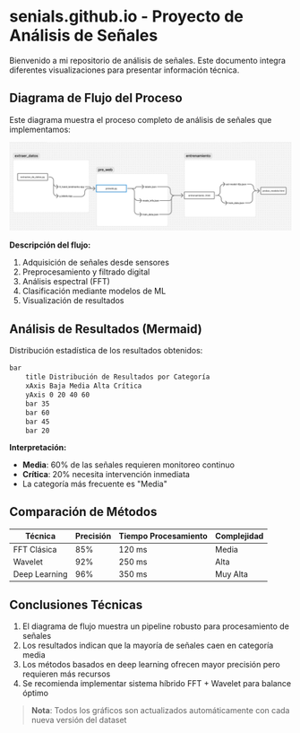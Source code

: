 # senials.github.io - Proyecto de Análisis de Señales

Bienvenido a mi repositorio de análisis de señales. Este documento integra diferentes visualizaciones para presentar información técnica.

## Diagrama de Flujo del Proceso

Este diagrama muestra el proceso completo de análisis de señales que implementamos:

![Diagrama de Flujo del Proceso de Análisis de Señales](Diagrama_de_flujo.png)

**Descripción del flujo:**  
1. Adquisición de señales desde sensores  
2. Preprocesamiento y filtrado digital  
3. Análisis espectral (FFT)  
4. Clasificación mediante modelos de ML  
5. Visualización de resultados  

## Análisis de Resultados (Mermaid)

Distribución estadística de los resultados obtenidos:

```mermaid
bar
    title Distribución de Resultados por Categoría
    xAxis Baja Media Alta Crítica
    yAxis 0 20 40 60
    bar 35
    bar 60
    bar 45
    bar 20
```

**Interpretación:**  
- **Media**: 60% de las señales requieren monitoreo continuo  
- **Crítica**: 20% necesita intervención inmediata  
- La categoría más frecuente es "Media"  

## Comparación de Métodos

| Técnica          | Precisión | Tiempo Procesamiento | Complejidad |
|------------------|-----------|----------------------|-------------|
| FFT Clásica      | 85%       | 120 ms               | Media       |
| Wavelet          | 92%       | 250 ms               | Alta        |
| Deep Learning    | 96%       | 350 ms               | Muy Alta    |

## Conclusiones Técnicas

1. El diagrama de flujo muestra un pipeline robusto para procesamiento de señales  
2. Los resultados indican que la mayoría de señales caen en categoría media  
3. Los métodos basados en deep learning ofrecen mayor precisión pero requieren más recursos  
4. Se recomienda implementar sistema híbrido FFT + Wavelet para balance óptimo  

> **Nota**: Todos los gráficos son actualizados automáticamente con cada nueva versión del dataset